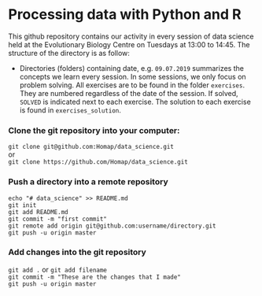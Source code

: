 # Processing data with Python and R

This github repository contains our activity in every session of data science held at the Evolutionary Biology Centre on Tuesdays at 13:00 to 14:45.
The structure of the directory is as follow:
* Directories (folders) containing date, e.g. `09.07.2019` summarizes the concepts we learn every session. In some sessions, we only focus on problem solving. All exercises are to be found in the folder `exercises`. They are numbered regardless of the date of the session. If solved, `SOLVED` is indicated next to each exercise. The solution to each exercise is found in `exercises_solution`. 

### Clone the git repository into your computer:
`git clone git@github.com:Homap/data_science.git`\
or\
`git clone https://github.com/Homap/data_science.git`

### Push a directory into a remote repository
`echo "# data_science" >> README.md`\
`git init`\
`git add README.md`\
`git commit -m "first commit"`\
`git remote add origin git@github.com:username/directory.git`\
`git push -u origin master`

### Add changes into the git repository
`git add .` or `git add filename`\
`git commit -m "These are the changes that I made"`\
`git push -u origin master`

